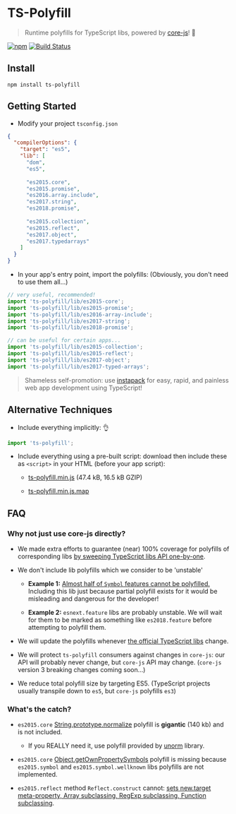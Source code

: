 # TS-Polyfill

> Runtime polyfills for TypeScript libs, powered by [core-js](https://github.com/zloirock/core-js)! :battery:

[![npm](https://img.shields.io/npm/v/ts-polyfill.svg)](https://www.npmjs.com/package/ts-polyfill) [![Build Status](https://api.travis-ci.org/ryanelian/ts-polyfill.svg?branch=master)](https://travis-ci.org/ryanelian/ts-polyfill)

## Install

`npm install ts-polyfill`

## Getting Started

- Modify your project `tsconfig.json`

```json
{
  "compilerOptions": {
    "target": "es5",
    "lib": [
      "dom",
      "es5",
      
      "es2015.core",
      "es2015.promise",
      "es2016.array.include",
      "es2017.string",
      "es2018.promise",
      
      "es2015.collection",
      "es2015.reflect",
      "es2017.object",
      "es2017.typedarrays"
    ]
  }
}
```

- In your app's entry point, import the polyfills: (Obviously, you don't need to use them all...)

```ts
// very useful, recommended!
import 'ts-polyfill/lib/es2015-core';
import 'ts-polyfill/lib/es2015-promise';
import 'ts-polyfill/lib/es2016-array-include';
import 'ts-polyfill/lib/es2017-string';
import 'ts-polyfill/lib/es2018-promise';

// can be useful for certain apps...
import 'ts-polyfill/lib/es2015-collection';
import 'ts-polyfill/lib/es2015-reflect';
import 'ts-polyfill/lib/es2017-object';
import 'ts-polyfill/lib/es2017-typed-arrays';
```

> Shameless self-promotion: use [instapack](https://github.com/ryanelian/instapack) for easy, rapid, and painless web app development using TypeScript!

## Alternative Techniques

- Include everything implicitly: :ok_hand:

```ts
import 'ts-polyfill';
```

- Include everything using a pre-built script: download then include these as `<script>` in your HTML (before your app script):

  - [ts-polyfill.min.js](https://github.com/ryanelian/ts-polyfill/raw/master/dist/ts-polyfill.min.js) (47.4 kB, 16.5 kB GZIP)

  - [ts-polyfill.min.js.map](https://github.com/ryanelian/ts-polyfill/raw/master/dist/ts-polyfill.min.js.map) 

## FAQ

### Why not just use core-js directly?

- We made extra efforts to guarantee (near) 100% coverage for polyfills of corresponding libs [by sweeping TypeScript libs API one-by-one](https://github.com/ryanelian/ts-polyfill/blob/master/src/es2015-core.ts).

- We don't include lib polyfills which we consider to be 'unstable'

  - **Example 1:** [Almost half of `Symbol` features cannot be polyfilled.](http://kangax.github.io/compat-table/es6) Including this lib just because partial polyfill exists for it would be misleading and dangerous for the developer!

  - **Example 2:** `esnext.feature` libs are probably unstable. We will wait for them to be marked as something like `es2018.feature` before attempting to polyfill them.

- We will update the polyfills whenever [the official TypeScript libs](https://github.com/Microsoft/TypeScript/tree/master/lib) change.

- We will protect `ts-polyfill` consumers against changes in `core-js`: our API will probably never change, but `core-js` API may change. (`core-js` version 3 breaking changes coming soon...)

- We reduce total polyfill size by targeting ES5. (TypeScript projects usually transpile down to `es5`, but `core-js` polyfills `es3`)

### What's the catch?

- `es2015.core` [String.prototype.normalize](https://developer.mozilla.org/en-US/docs/Web/JavaScript/Reference/Global_Objects/String/normalize) polyfill is **gigantic** (140 kb) and is not included.

    - If you REALLY need it, use polyfill provided by [unorm](https://github.com/walling/unorm) library.

- `es2015.core` [Object.getOwnPropertySymbols](https://developer.mozilla.org/en-US/docs/Web/JavaScript/Reference/Global_Objects/Object/getOwnPropertySymbols) polyfill is missing because `es2015.symbol` and `es2015.symbol.wellknown` libs polyfills are not implemented.

- `es2015.reflect` method `Reflect.construct` cannot: [sets new.target meta-property, Array subclassing, RegExp subclassing, Function subclassing](http://kangax.github.io/compat-table/es6/#test-Reflect).
